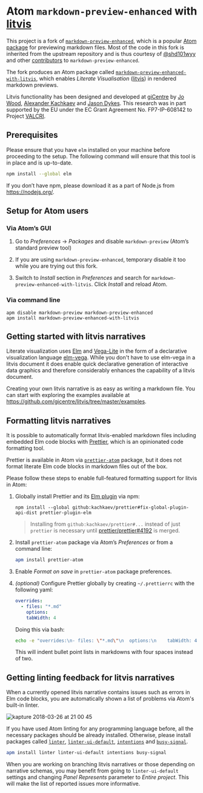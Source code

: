 # Atom `markdown-preview-enhanced` with [litvis](http://litvis.org/)

This project is a fork of [`markdown-preview-enhanced`](https://github.com/shd101wyy/markdown-preview-enhanced), which is a popular [Atom package](https://atom.io/packages/markdown-preview-enhanced) for previewing markdown files.
Most of the code in this fork is inherited from the upstream repository and is thus courtesy of [@shd101wyy](https://github.com/shd101wyy) and other [contributors](https://github.com/shd101wyy/markdown-preview-enhanced/graphs/contributors) to `markdown-preview-enhanced`.

The fork produces an Atom package called [`markdown-preview-enhanced-with-litvis`](https://atom.io/packages/markdown-preview-enhanced-with-litvis), which enables _Literate Visualisation_ ([litvis](http://litvis.org/)) in rendered markdown previews.

Litvis functionality has been designed and developed at [giCentre](https://www.gicentre.net/) by [Jo Wood](https://github.com/jwoLondon), [Alexander Kachkaev](https://github.com/kachkaev) and [Jason Dykes](https://github.com/jsndyks).
This research was in part supported by the EU under the EC Grant Agreement No. FP7-IP-608142 to Project [VALCRI](http://valcri.org/).

## Prerequisites

Please ensure that you have `elm` installed on your machine before proceeding to the setup.
The following command will ensure that this tool is in place and is up-to-date.

```bash
npm install --global elm
```

If you don’t have npm, please download it as a part of Node.js from https://nodejs.org/.

## Setup for Atom users

### Via Atom’s GUI

1.  Go to _Preferences_ → _Packages_ and disable `markdown-preview` (Atom’s standard preview tool)

1.  If you are using `markdown-preview-enhanced`, temporary disable it too while you are trying out this fork.

1.  Switch to _Install_ section in _Preferences_ and search for `markdown-preview-enhanced-with-litvis`.
    Click _Install_ and reload Atom.

### Via command line

```
apm disable markdown-preview markdown-preview-enhanced
apm install markdown-preview-enhanced-with-litvis
```

## Getting started with litvis narratives

Literate visualization uses [Elm](http://elm-lang.org) and [Vega-Lite](https://vega.github.io/vega-lite) in the form of a declarative visualization language [elm-vega](http://package.elm-lang.org/packages/gicentre/elm-vega/latest).
While you don't have to use elm-vega in a litvis document it does enable quick declarative generation of interactive data graphics and therefore considerably enhances the capability of a litvis document.

Creating your own litvis narrative is as easy as writing a markdown file.
You can start with exploring the examples available at
https://github.com/gicentre/litvis/tree/master/examples.

## Formatting litvis narratives

It is possible to automatically format litvis-enabled markdown files including embedded Elm code blocks with [Prettier](https://prettier.io/), which is an opinionated code formatting tool.

Prettier is available in Atom via [`prettier-atom`](https://github.com/prettier/prettier-atom) package, but it does not format literate Elm code blocks in markdown files out of the box.

Please follow these steps to enable full-featured formatting support for litvis in Atom:

1.  Globally install Prettier and its [Elm plugin](https://github.com/gicentre/prettier-plugin-elm) via npm:

    ```
    npm install --global github:kachkaev/prettier#fix-global-plugin-api-dist prettier-plugin-elm
    ```

    > Installing from `github:kachkaev/prettier#...` instead of just `prettier` is necessary until [prettier/prettier#4192](https://github.com/prettier/prettier/pull/4192) is merged.

1.  Install `prettier-atom` package via Atom’s _Preferences_ or from a command line:

    ```bash
    apm install prettier-atom
    ```

1.  Enable _Format on save_ in `prettier-atom` package preferences.

1.  _(optional)_ Configure Prettier globally by creating `~/.prettierrc` with the following yaml:

    ```yaml
    overrides:
      - files: "*.md"
        options:
        tabWidth: 4
    ```

    Doing this via bash:

    ```bash
    echo -e "overrides:\n- files: \"*.md\"\n  options:\n    tabWidth: 4" > ~/.prettierrc
    ```


    This will indent bullet point lists in markdowns with four spaces instead of two.

## Getting linting feedback for litvis narratives

When a currently opened litvis narrative contains issues such as errors in Elm code blocks, you are automatically shown a list of problems via Atom's built-in linter.

![kapture 2018-03-26 at 21 00 45](https://user-images.githubusercontent.com/608862/37930310-4ba86c40-313a-11e8-99f5-a6b7ac99f38c.gif)

If you have used Atom linting for any programming language before, all the necessary packages should be already installed.
Otherwise, please install packages called [`linter`](https://atom.io/packages/linter), [`linter-ui-default`](https://atom.io/packages/linter-ui-default), [`intentions`](https://atom.io/packages/intentions) and [`busy-signal`](https://atom.io/packages/busy-signal).

```bash
apm install linter linter-ui-default intentions busy-signal
```

When you are working on branching litvis narratives or those depending on narrative schemas, you may benefit from going to `linter-ui-default` settings and changing _Panel Represents_ parameter to _Entire project_.
This will make the list of reported issues more informative.
